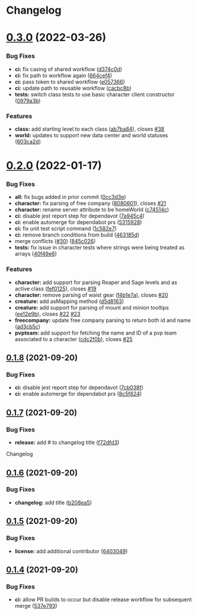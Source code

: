# Changelog

# [0.3.0](https://github.com/XIVStats/lodestone/compare/v0.2.0...v0.3.0) (2022-03-26)


### Bug Fixes

* **ci:** fix casing of shared workflow ([d374c0d](https://github.com/XIVStats/lodestone/commit/d374c0dfb0aa17c032f36c90f0562a914d16ff04))
* **ci:** fix path to workflow again ([664cef4](https://github.com/XIVStats/lodestone/commit/664cef460fcdd4ebd7e2d40d2c6499523a74d48e))
* **ci:** pass token to shared workflow ([e057366](https://github.com/XIVStats/lodestone/commit/e0573660a9b702eaeba2ab97c0573b606e2de83d))
* **ci:** update path to reusable workflow ([cacbc8b](https://github.com/XIVStats/lodestone/commit/cacbc8bb7d4d83d3469ad28f76560b4603094f5d))
* **tests:** switch class tests to use basic character client constructor ([0979a3b](https://github.com/XIVStats/lodestone/commit/0979a3b112e853cdf97f9c6962969dbd4bc8b893))


### Features

* **class:** add starting level to each class ([ab7ba84](https://github.com/XIVStats/lodestone/commit/ab7ba84b5d1f354a14309fb5227ddaf56aa95deb)), closes [#38](https://github.com/XIVStats/lodestone/issues/38)
* **world:** updates to support new data center and world statuses ([603ca2d](https://github.com/XIVStats/lodestone/commit/603ca2dd6b66b48019497a21bc8782613b00226b))

# [0.2.0](https://github.com/XIVStats/lodestone/compare/v0.1.8...v0.2.0) (2022-01-17)


### Bug Fixes

* **all:** fix bugs added in prior commit ([0cc3d3e](https://github.com/XIVStats/lodestone/commit/0cc3d3e47156cb8dcbb952b3a2713cef498828d3))
* **character:** fix parsing of free company ([8080601](https://github.com/XIVStats/lodestone/commit/8080601d51ceabb1397755f3bcc989ec0c54d92e)), closes [#21](https://github.com/XIVStats/lodestone/issues/21)
* **character:** rename server attribute to be homeWorld ([c74514c](https://github.com/XIVStats/lodestone/commit/c74514c51fdb940c0e6d248e98ad68176d062ba0))
* **ci:** disable jest report step for dependavot ([7a945c4](https://github.com/XIVStats/lodestone/commit/7a945c4a5c0d5cbeb13e72d589b5636e1adb39f4))
* **ci:** enable automerge for dependabot prs ([5315928](https://github.com/XIVStats/lodestone/commit/5315928383fc6be8c9993c50c9c0517a84ec3dd4))
* **ci:** fix unit test script command ([1c582e7](https://github.com/XIVStats/lodestone/commit/1c582e79968a98a46d393e498297876fcb634124))
* **ci:** remove branch conditions from build ([463185d](https://github.com/XIVStats/lodestone/commit/463185d50bbe200257bd6d8ba1d5896c3cb60b8e))
* merge conflicts ([#30](https://github.com/XIVStats/lodestone/issues/30)) ([845c026](https://github.com/XIVStats/lodestone/commit/845c026b2b73ef5497f49e66fb6fa5db36f5bde1))
* **tests:** fix issue in character tests where strings were being treated as arrays ([40f49e6](https://github.com/XIVStats/lodestone/commit/40f49e673c718c9465e657e3426472001445e7c0))


### Features

* **character:** add support for parsing Reaper and Sage levels and as active class ([fef0125](https://github.com/XIVStats/lodestone/commit/fef0125d9e070b72618e53a25030a58d37adc286)), closes [#19](https://github.com/XIVStats/lodestone/issues/19)
* **character:** remove parsing of waist gear ([f4b1e7a](https://github.com/XIVStats/lodestone/commit/f4b1e7a8d594e93fe6eea0a63fc6ac79386aca56)), closes [#20](https://github.com/XIVStats/lodestone/issues/20)
* **creature:** add asMapping method ([d5d8163](https://github.com/XIVStats/lodestone/commit/d5d8163f0db8e72183da2f87d2f0d6602640a3c7))
* **creature:** add support for parsing of mount and minion tooltips ([ee12e9b](https://github.com/XIVStats/lodestone/commit/ee12e9bfca3eb53f164275948f74c1193d93999f)), closes [#22](https://github.com/XIVStats/lodestone/issues/22) [#23](https://github.com/XIVStats/lodestone/issues/23)
* **freecompany:** update free company parsing to return both id and name ([ad3cb5c](https://github.com/XIVStats/lodestone/commit/ad3cb5c20b39c0e2d68cb8948aa1a606b15202e3))
* **pvpteam:** add support for fetching the name and ID of a pvp team associated to a character ([cdc2f0b](https://github.com/XIVStats/lodestone/commit/cdc2f0bc4c17b809071ed3a378d387877dbde8de)), closes [#25](https://github.com/XIVStats/lodestone/issues/25)

## [0.1.8](https://github.com/XIVStats/lodestone/compare/v0.1.7...v0.1.8) (2021-09-20)


### Bug Fixes

* **ci:** disable jest report step for dependavot ([7cb038f](https://github.com/XIVStats/lodestone/commit/7cb038ffa25058ce54ac7cdc19abb89d9905e248))
* **ci:** enable automerge for dependabot prs ([8c5f824](https://github.com/XIVStats/lodestone/commit/8c5f82485e206c0f20ac214f227dacd1d6a75a92))

## [0.1.7](https://github.com/XIVStats/lodestone/compare/v0.1.6...v0.1.7) (2021-09-20)


### Bug Fixes

* **release:** add # to changelog title ([f72dfd3](https://github.com/XIVStats/lodestone/commit/f72dfd33b5a71d60ae6ff7404047d04f3f0ebfcd))

Changelog

## [0.1.6](https://github.com/XIVStats/lodestone/compare/v0.1.5...v0.1.6) (2021-09-20)


### Bug Fixes

* **changelog:** add title ([b208ea5](https://github.com/XIVStats/lodestone/commit/b208ea531582c90ffa2ae046af5b7fd51eb9325a))

## [0.1.5](https://github.com/XIVStats/lodestone/compare/v0.1.4...v0.1.5) (2021-09-20)


### Bug Fixes

* **license:** add additional contributor ([6403049](https://github.com/XIVStats/lodestone/commit/640304972cdd5abd4b71eb564a58c927a9deb30f))

## [0.1.4](https://github.com/XIVStats/lodestone/compare/v0.1.3...v0.1.4) (2021-09-20)


### Bug Fixes

* **ci:** allow PR builds to occur but disable release workflow for subsequent merge ([537e793](https://github.com/XIVStats/lodestone/commit/537e7932a95b4fe3ce72c4c99ad017cacfbd6207))
